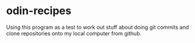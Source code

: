 # odin-recipes

Using this program as a test to work out stuff
about doing git commits and clone repositories 
onto my local computer from github.